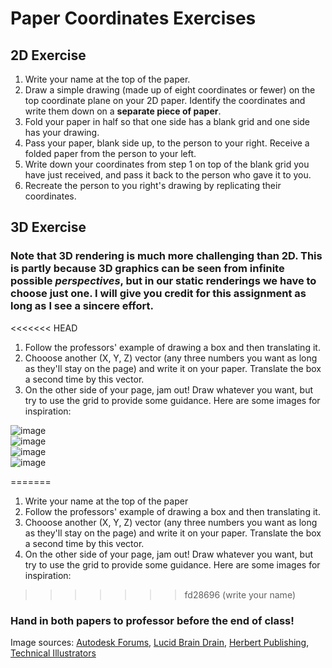 # Paper Coordinates Exercises

## 2D Exercise

1. Write your name at the top of the paper. 
2. Draw a simple drawing (made up of eight coordinates or fewer) on the top coordinate plane on your 2D paper. Identify the coordinates and write them down on a <b>separate piece of paper</b>. 
3. Fold your paper in half so that one side has a blank grid and one side has your drawing. 
4. Pass your paper, blank side up, to the person to your right. Receive a folded paper from the person to your left. 
5. Write down your coordinates from step 1 on top of the blank grid you have just received, and pass it back to the person who gave it to you.
6. Recreate the person to you right's drawing by replicating their coordinates. 

## 3D Exercise
### Note that 3D rendering is much more challenging than 2D. This is partly because 3D graphics can be seen from infinite possible <em>perspectives</em>, but in our static renderings we have to choose just one. I will give you credit for this assignment as long as I see a sincere effort. 

<<<<<<< HEAD
1. Follow the professors' example of drawing a box and then translating it.
2. Chooose another (X, Y, Z) vector (any three numbers you want as long as they'll stay on the page) and write it on your paper. Translate the box a second time by this vector. 
3. On the other side of your page, jam out! Draw whatever you want, but try to use the grid to provide some guidance. Here are some images for inspiration:
   
![image](https://github.com/allegheny-college-cmpsc-100-fall-2023/course-materials/assets/8368413/53b5949a-46fd-42d5-b32d-f196587cde8b) <br>
![image](https://github.com/allegheny-college-cmpsc-100-fall-2023/course-materials/assets/8368413/7bb6dfbf-8d8a-4ae9-a629-634b97f41388) <br>
![image](https://github.com/allegheny-college-cmpsc-100-fall-2023/course-materials/assets/8368413/881e34c2-aec6-4326-b353-a9aa1449b5ad) <br>
![image](https://github.com/allegheny-college-cmpsc-100-fall-2023/course-materials/assets/8368413/b91f49eb-9c41-416e-94b2-7065d072a2ac)
<br>

=======
1. Write your name at the top of the paper
2. Follow the professors' example of drawing a box and then translating it.
3. Chooose another (X, Y, Z) vector (any three numbers you want as long as they'll stay on the page) and write it on your paper. Translate the box a second time by this vector. 
4. On the other side of your page, jam out! Draw whatever you want, but try to use the grid to provide some guidance. Here are some images for inspiration: 
>>>>>>> fd28696 (write your name)

### Hand in both papers to professor before the end of class!

Image sources: [Autodesk Forums](https://forums.autodesk.com/t5/inventor-forum/show-isometric-grid-in-drawings/td-p/6857565), [Lucid Brain Drain](https://www.flickr.com/photos/izzyiz/5791518835), [Herbert Publishing](https://herbertpublishing.com/project/learn-to-draw-3d-isometric-stuff/), [Technical Illustrators](https://technicalillustrators.org/2011/02/how-to-create-an-isometric-grid-in-adobe-illustrator/)
<!-- paper source: https://github.com/kacpertopol/printable_paper/blob/main/printable_paper/isovertical_lines_6mm_largemargin_.pdf >
